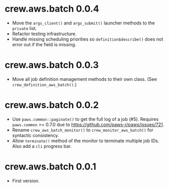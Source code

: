 # crew.aws.batch 0.0.4

* Move the `args_client()` and `args_submit()` launcher methods to the `private` list.
* Refactor testing infrastructure.
* Handle missing scheduling priorities so `definition$describe()` does not error out if the field is missing.

# crew.aws.batch 0.0.3

* Move all job definition management methods to their own class. (See `crew_definition_aws_batch()`.)

# crew.aws.batch 0.0.2

* Use `paws.common::paginate()` to get the full log of a job (#5). Requires `paws.common` >= 0.7.0 due to https://github.com/paws-r/paws/issues/721. 
* Rename `crew_aws_batch_monitor()` to `crew_monitor_aws_batch()` for syntactic consistency.
* Allow `terminate()` method of the monitor to terminate multiple job IDs. Also add a `cli` progress bar.

# crew.aws.batch 0.0.1

* First version.
